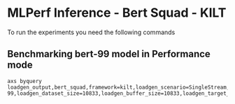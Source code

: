 # MLPerf Inference - Bert Squad - KILT

To run the experiments you need the following commands

## Benchmarking bert-99 model in Performance mode
```
axs byquery loadgen_output,bert_squad,framework=kilt,loadgen_scenario=SingleStream,loadgen_mode=PerformanceOnly,model_name=bert-99,loadgen_dataset_size=10833,loadgen_buffer_size=10833,loadgen_target_latency=7.4
```

